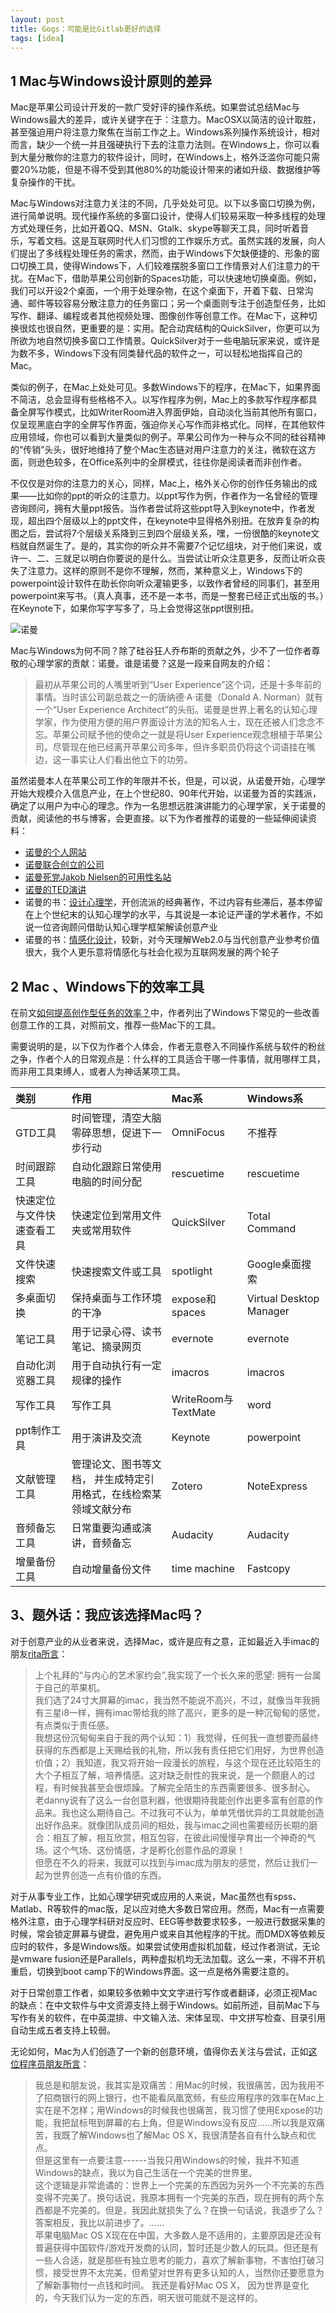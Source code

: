 ```yaml
---
layout: post
title: Gogs：可能是比Gitlab更好的选择
tags: [idea]
---
```


## 1 Mac与Windows设计原则的差异

Mac是苹果公司设计开发的一款广受好评的操作系统。如果尝试总结Mac与Windows最大的差异，或许关键字在于：注意力。MacOSX以简洁的设计取胜，甚至强迫用户将注意力聚焦在当前工作之上。Windows系列操作系统设计，相对而言，缺少一个统一并且强硬执行下去的注意力法则。在Windows上，你可以看到大量分散你的注意力的软件设计，同时，在Windows上，格外泛滥你可能只需要20%功能，但是不得不受到其他80%的功能设计带来的诸如升级、数据维护等复杂操作的干扰。

Mac与Windows对注意力关注的不同，几乎处处可见。以下以多窗口切换为例，进行简单说明。现代操作系统的多窗口设计，使得人们较易采取一种多线程的处理方式处理任务，比如开着QQ、MSN、Gtalk、skype等聊天工具，同时听着音乐，写着文档。这是互联网时代人们习惯的工作娱乐方式。虽然实践的发展，向人们提出了多线程处理任务的需求，然而，由于Windows下欠缺便捷的、形象的窗口切换工具，使得Windows下，人们较难摆脱多窗口工作情景对人们注意力的干扰。在Mac下，借助苹果公司创新的Spaces功能，可以快速地切换桌面。例如，我们可以开设2个桌面，一个用于处理杂物，在这个桌面下，开着下载、日常沟通、邮件等较容易分散注意力的任务窗口；另一个桌面则专注于创造型任务，比如写作、翻译、编程或者其他视频处理、图像创作等创意工作。在Mac下，这种切换很炫也很自然，更重要的是：实用。配合动宾结构的QuickSilver，你更可以为所欲为地自然切换多窗口工作情景。QuickSilver对于一些电脑玩家来说，或许是为数不多，Windows下没有同类替代品的软件之一，可以轻松地指挥自己的Mac。

类似的例子，在Mac上处处可见。多数Windows下的程序，在Mac下，如果界面不简洁，总会显得有些格格不入。以写作程序为例，Mac上的多款写作程序都具备全屏写作模式，比如WriterRoom进入界面伊始，自动淡化当前其他所有窗口，仅呈现黑底白字的全屏写作界面，强迫你关心写作而非格式化。同样，在其他软件应用领域，你也可以看到大量类似的例子。苹果公司作为一种与众不同的硅谷精神的“传销”头头，很好地维持了整个Mac生态链对用户注意力的关注，微软在这方面，则逊色较多，在Office系列中的全屏模式，往往你是阅读者而非创作者。

不仅仅是对你的注意力的关心，同样，Mac上，格外关心你的创作任务输出的成果——比如你的ppt的听众的注意力。以ppt写作为例，作者作为一名曾经的管理咨询顾问，拥有大量ppt报告。当作者尝试将这些ppt导入到keynote中，作者发现，超出四个层级以上的ppt文件，在keynote中显得格外别扭。在放弃复杂的构图之后，尝试将7个层级关系降到三到四个层级关系，嘿，一份很酷的keynote文档就自然诞生了。是的，其实你的听众并不需要7个记忆组块，对于他们来说，或许一、二、三就足以明白你要说的是什么。当尝试让听众注意更多，反而让听众丧失了注意力。这样的原则不是你不理解，然而，某种意义上，Windows下的powerpoint设计软件在助长你向听众灌输更多，以致作者曾经的同事们，甚至用powerpoint来写书。（真人真事，还不是一本书，而是一整套已经正式出版的书。）在Keynote下，如果你写字写多了，马上会觉得这张ppt很别扭。

![诺曼](http://www.yangzhiping.com/images/psy/nuoman.jpeg)

Mac与Windows为何不同？除了硅谷狂人乔布斯的贡献之外，少不了一位作者尊敬的心理学家的贡献：诺曼。谁是诺曼？这是一段来自网友的介绍：

> 最初从苹果公司的人嘴里听到“User Experience”这个词，还是十多年前的事情。当时该公司副总裁之一的唐纳德·A·诺曼（Donald A. Norman）就有一个“User Experience Architect”的头衔。诺曼是世界上著名的认知心理学家，作为使用方便的用户界面设计方法的知名人士，现在还被人们念念不忘。苹果公司赋予他的使命之一就是将User Experience观念根植于苹果公司。尽管现在他已经离开苹果公司多年，但许多职员仍将这个词语挂在嘴边，这一事实让人们看出他立下的功劳。

虽然诺曼本人在苹果公司工作的年限并不长，但是，可以说，从诺曼开始，心理学开始大规模介入信息产业，在上个世纪80、90年代开始，以诺曼为首的实践派，确定了以用户为中心的理念。作为一名思想远胜演讲能力的心理学家，关于诺曼的贡献，阅读他的书与博客，会更直接。以下为作者推荐的诺曼的一些延伸阅读资料：

  * [诺曼的个人网站](http://www.jnd.org/)
  * [诺曼联合创立的公司](http://www.nngroup.com/)
  * [诺曼死党Jakob Nielsen的可用性名站](http://www.useit.com/)
  * [诺曼的TED演讲](http://www.jnd.org/RecentPressCoverage.html#289)
  * 诺曼的书：[设计心理学](http://book.douban.com/subject/1288844/)，开创流派的经典著作，不过内容有些滞后，基本停留在上个世纪末的认知心理学的水平，与其说是一本论证严谨的学术著作，不如说一位咨询顾问借助认知心理学框架解读创意产业
  * 诺曼的书：[情感化设计](http://www.douban.com/subject/1314262/)，较新，对今天理解Web2.0与当代创意产业参考价值很大，我个人更乐意将情感化与社会化视为互联网发展的两个轮子

## 2 Mac 、Windows下的效率工具

在前文[如何提高创作型任务的效率？](http://www.yangzhiping.com/psy/flow.html)中，作者列出了Windows下常见的一些改善创意工作的工具，对照前文，推荐一些Mac下的工具。

需要说明的是，以下仅为作者个人体会，作者无意卷入不同操作系统与软件的粉丝之争，作者个人的日常观点是：什么样的工具适合干哪一件事情，就用哪样工具，而非用工具束缚人，或者人为神话某项工具。

|	类别		|	作用		|	Mac系		|	Windows系		|
|:-			|:-			|:-			|:-			|
|	GTD工具		|	时间管理，清空大脑零碎思想，促进下一步行动		|	OmniFocus		|	不推荐		|
|	时间跟踪工具		|	自动化跟踪日常使用电脑的时间分配		|		rescuetime	|	rescuetime		|
|	快速定位与文件快速查看工具		|	快速定位到常用文件夹或常用软件		|	QuickSilver		|	Total Command		|
|	文件快速搜索		|	快速搜索文件或工具		|	spotlight		|	Google桌面搜索		|
|	多桌面切换		|	保持桌面与工作环境的干净		|	expose和spaces		|	Virtual Desktop Manager		|
|	笔记工具		|	用于记录心得、读书笔记、摘录网页		|	evernote		|	evernote		|
|	自动化浏览器工具		|	用于自动执行有一定规律的操作		|	imacros		|	imacros		|
|	写作工具		|	写作工具		|	WriteRoom与TextMate		|	word		|
|	ppt制作工具		|	用于演讲及交流		|	Keynote		|	powerpoint		|
|	文献管理工具		|	管理论文、图书等文档， 并生成特定引用格式，在线检索某领域文献分布		|	Zotero		|	NoteExpress		|
|	音频备忘工具		|	日常重要沟通或演讲，音频备忘		|	Audacity		|	Audacity		|
|	增量备份工具		|	自动增量备份文件		|	time machine		|	Fastcopy		|



## 3、题外话：我应该选择Mac吗？

对于创意产业的从业者来说，选择Mac，或许是应有之意，正如最近入手imac的朋友[rita所言](http://www.ritazhou.com/?p=484)：

> 上个礼拜的“与内心的艺术家约会”,我实现了一个长久来的愿望: 拥有一台属于自己的苹果机。  
我们选了24寸大屏幕的imac，我当然不能说不高兴，不过，就像当年我拥有三星i8一样，拥有imac带给我的除了高兴，更多的是一种沉甸甸的感觉，有点类似于责任感。  
我想这份沉甸甸来自于我的两个认知：1）我觉得，任何我一直想要而最终获得的东西都是上天赐给我的礼物，所以我有责任把它们用好，为世界创造价值；2）我知道，我又将开始一段漫长的旅程，与这个现在还比较陌生的大个子相互了解，培养情感。这对缺乏耐性的我来说，是一个颇磨人的过程，有时候我甚至会很烦躁。了解完全陌生的东西需要很多、很多耐心。   
老danny说有了这么一台创意利器，他很期待我能创作出更多富有创意的作品来。我也这么期待自己。不过我可不认为，单单凭借优异的工具就能创造出好作品来。就像团队成员间的相处，我与imac之间也需要经历长期的磨合：相互了解，相互欣赏，相互包容，在彼此间慢慢孕育出一个神奇的气场。这个气场、这份情感，才是孵化创意作品的源泉！   
但愿在不久的将来，我就可以找到与imac成为朋友的感觉，然后让我们一起为世界创造一点有价值的东西。

对于从事专业工作，比如心理学研究或应用的人来说，Mac虽然也有spss、Matlab、R等软件的mac版，足以应对绝大多数日常应用。然而，Mac有一点需要格外注意，由于心理学科研对反应时、EEG等参数要求较多，一般进行数据采集的时候，常会锁定屏幕与键盘，避免用户或来自其他程序的干扰。而DMDX等依赖反应时的软件，多是Windows版。如果尝试使用虚拟机加载，经过作者测试，无论是vmware fusion还是Parallels，两种虚拟机均无法加载。这么一来，不得不开机重启，切换到boot camp下的Windows界面。这一点是格外需要注意的。

对于日常创意工作者，如果较多依赖中文文字进行写作或者翻译，必须正视Mac的缺点：在中文软件与中文资源支持上弱于Windows。如前所述，目前Mac下与写作有关的软件，在中英混排、中文输入法、宋体呈现、中文拼写检查、目录引用自动生成五者支持上较弱。

无论如何，Mac为人们创造了一个新的创意环境，值得你去关注与尝试，正如[这位程序员朋友所言](http://www.javaeye.com/topic/320054)：

> 我总是和朋友说，我其实是双痛苦：用Mac的时候，我很痛苦，因为我用不了招商银行的网上银行，也不能看凤凰宽频，有些应用程序的效率在Mac上实在是不怎样；用Windows的时候我也很痛苦，我习惯了使用Expose的功能，我把鼠标甩到屏幕的右上角，但是Windows没有反应……所以我是双痛苦，我既了解Windows也了解Mac OS X，我很清楚各自有什么缺点和优点。  
但是这里有一点要注意------当我只用Windows的时候，我并不知道Windows的缺点，我以为自己生活在一个完美的世界里。  
这个逻辑是非常诡谲的：世界上一个完美的东西因为另外一个不完美的东西变得不完美了。换句话说，我原本拥有一个完美的东西，现在拥有的两个东西都是不完美的。但是，我因此就损失了么？在换一句话说，我退步了么？答案相反，我比以前进步了。……  
苹果电脑Mac OS X现在在中国，大多数人是不适用的，主要原因是还没有普遍获得中国软件/游戏开发商的认同，暂时还是少数人的玩具。但还是有一些人合适，就是那些有独立思考的能力，喜欢了解新事物，不害怕打破习惯，接受世界不太完美，但希望对世界有更多认知的人，当然你还要愿意为了解新事物付一点钱和时间。 我还是看好Mac OS X， 因为世界是变化的，今天我们认为一定的东西，明天很可能就不是这样的。
